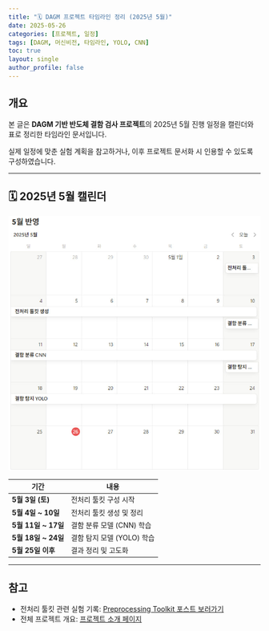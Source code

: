 ```yaml
---
title: "🗓️ DAGM 프로젝트 타임라인 정리 (2025년 5월)"
date: 2025-05-26
categories: [프로젝트, 일정]
tags: [DAGM, 머신비전, 타임라인, YOLO, CNN]
toc: true
layout: single
author_profile: false
---
```


## 개요

본 글은 **DAGM 기반 반도체 결함 검사 프로젝트**의 2025년 5월 진행 일정을 캘린더와 표로 정리한 타임라인 문서입니다.

실제 일정에 맞춘 실험 계획을 참고하거나, 이후 프로젝트 문서화 시 인용할 수 있도록 구성하였습니다.

---

## 🗓️ 2025년 5월 캘린더

![프로젝트 일정](/assets/images/2025/timeline-may.png)

| 기간             | 내용                     |
|------------------|--------------------------|
| **5월 3일 (토)**     | 전처리 툴킷 구성 시작       |
| **5월 4일 ~ 10일**   | 전처리 툴킷 생성 및 정리    |
| **5월 11일 ~ 17일**  | 결함 분류 모델 (CNN) 학습  |
| **5월 18일 ~ 24일**  | 결함 탐지 모델 (YOLO) 학습 |
| **5월 25일 이후**    | 결과 정리 및 고도화        |

---

## 참고

- 전처리 툴킷 관련 실험 기록: [Preprocessing Toolkit 포스트 보러가기](/posts/2025-05-25-preprocessing-toolkit)
- 전체 프로젝트 개요: [프로젝트 소개 페이지](/projects/dagm-defect-detection)

